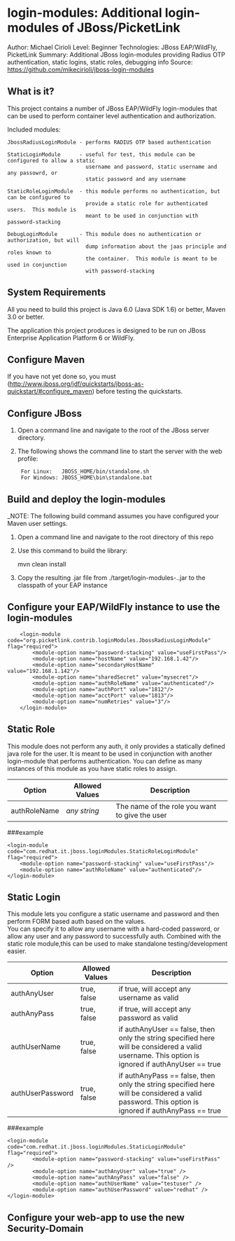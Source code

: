 login-modules:  Additional login-modules of JBoss/PicketLink
===============================
Author: Michael Cirioli
Level: Beginner
Technologies:  JBoss EAP/WildFly, PicketLink
Summary: Additional JBoss login-modules providing Radius OTP authentication, static logins, static roles, debugging info
Source: <https://github.com/mikecirioli/jboss-login-modules>

What is it?
-----------
This project contains a number of JBoss EAP/WildFly login-modules that can be used to perform container level 
authentication and authorization.  

Included modules:

    JbossRadiusLoginModule - performs RADIUS OTP based authentication
    
    StaticLoginModule      - useful for test, this module can be configured to allow a static 
                             username and password, static username and any passowrd, or 
                             static password and any username
                             
    StaticRoleLoginModule  - this module performs no authentication, but can be configured to 
                             provide a static role for authenticated users.  This module is 
                             meant to be used in conjunction with password-stacking

    DebugLoginModule       - This module does no authentication or authorization, but will 
                             dump information about the jaas principle and roles known to 
                             the container.  This module is meant to be used in conjunction 
                             with password-stacking


System Requirements
-------------------

All you need to build this project is Java 6.0 (Java SDK 1.6) or better, Maven 3.0 or better.

The application this project produces is designed to be run on JBoss Enterprise Application Platform 6 or WildFly.


Configure Maven
---------------

If you have not yet done so, you must (http://www.jboss.org/jdf/quickstarts/jboss-as-quickstart/#configure_maven) before 
testing the quickstarts.


Configure JBoss
---------------

1. Open a command line and navigate to the root of the JBoss server directory.
2. The following shows the command line to start the server with the web profile:

        For Linux:   JBOSS_HOME/bin/standalone.sh
        For Windows: JBOSS_HOME\bin\standalone.bat

Build and deploy the login-modules
----------------------------------
_NOTE: The following build command assumes you have configured your Maven user settings. 


1. Open a command line and navigate to the root directory of this repo
2. Use this command to build the library:

    mvn clean install
    
3. Copy the resulting .jar file from ./target/login-modules-<version>.<version>.jar to the classpath of your EAP instance

Configure your EAP/WildFly instance to use the login-modules
------------------------------------------------------------


        <login-module code="org.picketlink.contrib.loginModules.JbossRadiusLoginModule" flag="required">
            <module-option name="password-stacking" value="useFirstPass"/>
            <module-option name="hostName" value="192.168.1.42"/>
            <module-option name="secondaryHostName" value="192.168.1.142"/>
            <module-option name="sharedSecret" value="mysecret"/>
            <module-option name="authRoleName" value="authenticated"/>
            <module-option name="authPort" value="1812"/>
            <module-option name="acctPort" value="1813"/>
            <module-option name="numRetries" value="3"/>
        </login-module>
        
Static Role
-----------
This module does not perform any auth, it only provides a statically defined java role for the user.  It is meant to be 
used in conjunction with another login-module that performs authentication.  You can define as many instances of this 
module as you have static roles to assign.        

|Option       |Allowed Values|Description                                   |
|-------------|--------------|----------------------------------------------|
|authRoleName |*any string*  |The name of the role you want to give the user|

###example
```
<login-module code="com.redhat.it.jboss.loginModules.StaticRoleLoginModule" flag="required">
    <module-option name="password-stacking" value="useFirstPass"/>
    <module-option name="authRoleName" value="authenticated"/>         
</login-module>
```

Static Login
------------
This module lets you configure a static username and password and then perform FORM based auth based on the values.  
You can specify it to allow any username with a hard-coded password, or allow any user and any password to successfully 
auth.  Combined with the static role module,this can be used to make standalone testing/development easier.

|Option           |Allowed Values |Description                               |
|-----------------|---------------|------------------------------------------|
|authAnyUser      |true, false    |if true, will accept any username as valid|
|authAnyPass      |true, false    |if true, will accept any password as valid|
|authUserName     |true, false    |if authAnyUser == false, then only the string specified here will be considered a valid username.  This option is ignored if authAnyUser == true|
|authUserPassword |true, false    |if authAnyPass == false, then only the string specified here will be considered a valid password.  This option is ignored if authAnyPass == true|


###example
```
<login-module code="com.redhat.it.jboss.loginModules.StaticLoginModule" flag="required">
        <module-option name="password-stacking" value="useFirstPass" />
        <module-option name="authAnyUser" value="true" />
        <module-option name="authAnyPass" value="false" />
        <module-option name="authUserName" value="testuser" />
        <module-option name="authUserPassword" value="redhat" />
</login-module> 
 ```


Configure your web-app to use the new Security-Domain
-----------------------------------------------------

